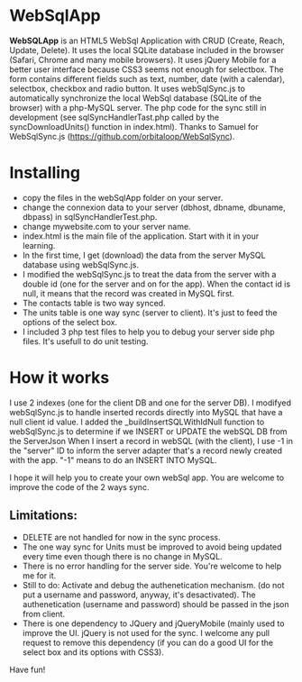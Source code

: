 WebSqlApp 
=====================
**WebSQLApp** is an HTML5 WebSql Application with CRUD (Create, Reach, Update, Delete). It uses the local SQLite database included in the browser (Safari, Chrome and many mobile browsers). It uses jQuery Mobile for a better user interface because CSS3 seems not enough for selectbox. The form contains different fields such as text, number, date (with a calendar), selectbox, checkbox and radio button. It uses webSqlSync.js to automatically synchronize the local WebSql database (SQLite of the browser) with a php-MySQL server. The php code for the sync still in development (see sqlSyncHandlerTast.php called by the syncDownloadUnits() function in index.html). Thanks to Samuel for WebSqlSync.js (https://github.com/orbitaloop/WebSqlSync).

Installing
==========

- copy the files in the webSqlApp folder on your server.  
- change the connexion data to your server (dbhost, dbname, dbuname, dbpass) in sqlSyncHandlerTest.php.
- change mywebsite.com to your server name.
- index.html is the main file of the application. Start with it in your learning.
- In the first time, I get (download) the data from the server MySQL database using webSqlSync.js. 
- I modified the webSqlSync.js to treat the data from the server with a double id (one for the server and on for the app). When the contact id is null, it means that the record was created in MySQL first.
- The contacts table is two way synced.
- The units table is one way sync (server to client). It's just to feed the options of the select box.
- I included 3 php test files to help you to debug your server side php files. It's usefull to do unit testing.
 
How it works
==========
I use 2 indexes (one for the client DB and one for the server DB). 
I modifyed webSqlSync.js to handle inserted records directly into MySQL that have a null client id value.
I added the _buildInsertSQLWithIdNull function to webSqlSync.js to determine if we INSERT or UPDATE the webSQL DB from the ServerJson
When I insert a record in webSQL (with the client), I use -1 in the "server" ID to inform the server adapter that's a record newly created with the app. 
"-1" means to do an INSERT INTO MySQL.
 
I hope it will help you to create your own webSql app. You are welcome to improve the code of the 2 ways sync.

## Limitations:

 - DELETE are not handled for now in the sync process.
 - The one way sync for Units must be improved to avoid being updated every time even though there is no change in MySQL. 
 - There is no error handling for the server side. You're welcome to help me for it.
 - Still to do: Activate and debug the authenetication mechanism. (do not put a username and password, anyway, it's desactivated). The authenetication (username and password) should be passed in the json from client. 
 - There is one dependency to JQuery and jQueryMobile (mainly used to improve the UI. jQuery is not used for the sync. I welcome any pull request to remove this dependency (if you can do a good UI for the select box and its options with CSS3).
 
Have fun!
 
